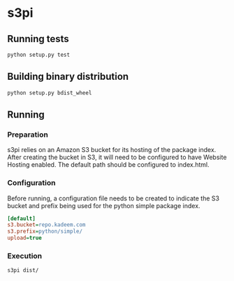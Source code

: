 # s3pi

## Running tests

```bash
python setup.py test
```

## Building binary distribution

```bash
python setup.py bdist_wheel
```

## Running

### Preparation

s3pi relies on an Amazon S3 bucket for its hosting of the package index. After creating the bucket in S3, it will need to be configured to have Website Hosting enabled. The default path should be configured to index.html.

### Configuration

Before running, a configuration file needs to be created to indicate the S3 bucket and prefix being used for the python simple package index.

```ini
[default]
s3.bucket=repo.kadeem.com
s3.prefix=python/simple/
upload=true
```

### Execution

```bash
s3pi dist/
```
